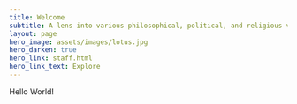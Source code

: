 ```yaml
---
title: Welcome
subtitle: A lens into various philosophical, political, and religious viewpoints from across the spectrum; sometimes controversial, other times mainstream, ideas are often presented with an Indic twist.
layout: page
hero_image: assets/images/lotus.jpg
hero_darken: true
hero_link: staff.html
hero_link_text: Explore
---
```

Hello World!